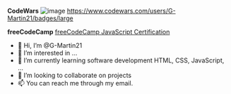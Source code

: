 **CodeWars**
![image](https://user-images.githubusercontent.com/78720436/167179347-ad1bbd89-e999-459b-896d-ab24e3a84bad.png)
https://www.codewars.com/users/G-Martin21/badges/large

**freeCodeCamp**
[freeCodeCamp JavaScript Certification](https://www.freecodecamp.org/certification/g_martin21/javascript-algorithms-and-data-structures)


- 👋 Hi, I’m @G-Martin21
- 👀 I’m interested in ...
- 🌱 I’m currently learning software development HTML, CSS, JavaScript, ...
- 💞️ I’m looking to collaborate on projects
- 📫 You can reach me through my email.

<!---
G-Martin21/G-Martin21 is a ✨ special ✨ repository because its `README.md` (this file) appears on your GitHub profile.
You can click the Preview link to take a look at your changes.
--->
